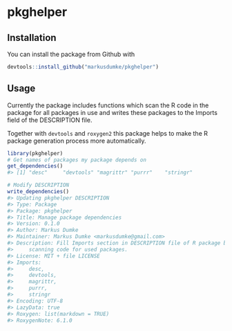 
<!-- README.md is generated from README.Rmd. Please edit that file -->
pkghelper
=========

Installation
------------

You can install the package from Github with

``` r
devtools::install_github("markusdumke/pkghelper")
```

Usage
-----

Currently the package includes functions which scan the R code in the package for all packages in use and writes these packages to the Imports field of the DESCRIPTION file.

Together with `devtools` and `roxygen2` this package helps to make the R package generation process more automatically.

``` r
library(pkghelper)
# Get names of packages my package depends on
get_dependencies()
#> [1] "desc"     "devtools" "magrittr" "purrr"    "stringr"
```

``` r
# Modify DESCRIPTION
write_dependencies()
#> Updating pkghelper DESCRIPTION
#> Type: Package
#> Package: pkghelper
#> Title: Manage package dependencies
#> Version: 0.1.0
#> Author: Markus Dumke
#> Maintainer: Markus Dumke <markusdumke@gmail.com>
#> Description: Fill Imports section in DESCRIPTION file of R package by
#>     scanning code for used packages.
#> License: MIT + file LICENSE
#> Imports:
#>     desc,
#>     devtools,
#>     magrittr,
#>     purrr,
#>     stringr
#> Encoding: UTF-8
#> LazyData: true
#> Roxygen: list(markdown = TRUE)
#> RoxygenNote: 6.1.0
```
